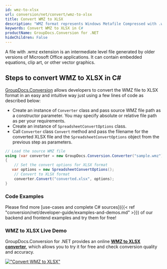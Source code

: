 ```yaml
---
id: wmz-to-xlsx
url: conversion/net/convert/wmz-to-xlsx
title: Convert WMZ to XLSX
description: "WMZ format represents Windows Metafile Compressed with .wmz extension. Learn how to convert WMZ to XLSX file programmatically in C# language using GroupDocs.Conversion for .NET library."
keywords: Convert WMZ to XLSX in C#
productName: GroupDocs.Conversion for .NET
hideChildren: False
---
```


A file with .wmz extension is an intermediate level file generated by older versions of Microsoft Office applications. It can contain embedded equations, clip art, or other vector graphics.

## Steps to convert WMZ to XLSX in C#

[GroupDocs.Conversion](https://products.groupdocs.com/conversion/net) allows developers to convert the WMZ file to XLSX format in an easy and intuitive way just using a few lines of code as described below:

* Create an instance of `Converter` class and pass source WMZ file path as a constructor parameter. You may specify absolute or relative file path as per your requirements. 
* Create an instance of `SpreadsheetConvertOptions` class.
* Call `Converter` class `Convert` method and pass the filename for the converted XLSX file and the `SpreadsheetConvertOptions` object from the previous step as parameters.

```csharp
// Load the source WMZ file
using (var converter = new GroupDocs.Conversion.Converter("sample.wmz"))
{
    // Set the convert options for XLSX format
   var options = new SpreadsheetConvertOptions();
    // Convert to XLSX format
    converter.Convert("converted.xlsx", options);
}
```

### Code Examples

Please find more [use-cases and complete C# sources]({{< ref "conversion/net/developer-guide/examples-and-demos.md" >}}) of our backend and frontend examples and try them for free!

### WMZ to XLSX Live Demo

GroupDocs.Conversion for .NET provides an online [**WMZ to XLSX converter**](https://products.groupdocs.app/conversion/wmz-to-xlsx), which allows you to try it for free and check conversion quality and accuracy.

[!["Convert WMZ to XLSX"](conversion/net/images/convert-to-xlsx/convert-wmz-to-xlsx.png)](https://products.groupdocs.app/conversion/wmz-to-xlsx)